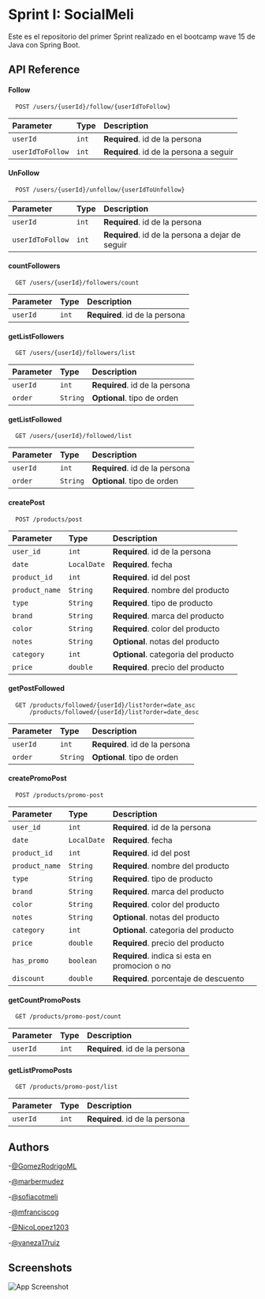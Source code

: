 
# Sprint I: SocialMeli

Este es el repositorio del primer Sprint realizado en el bootcamp wave 15 de Java con Spring Boot. 



## API Reference

#### Follow

```http
  POST /users/{userId}/follow/{userIdToFollow}
```

| Parameter | Type     | Description                |
| :-------- | :------- | :------------------------- |
| `userId` | `int` | **Required**. id de la persona |
| `userIdToFollow` | `int` | **Required**. id de la persona a seguir|

#### UnFollow

```http
  POST /users/{userId}/unfollow/{userIdToUnfollow}
```

| Parameter | Type     | Description                |
| :-------- | :------- | :------------------------- |
| `userId` | `int` | **Required**. id de la persona |
| `userIdToFollow` | `int` | **Required**. id de la persona a dejar de seguir|

#### countFollowers

```http
  GET /users/{userId}/followers/count
```

| Parameter | Type     | Description                |
| :-------- | :------- | :------------------------- |
| `userId` | `int` | **Required**. id de la persona |

#### getListFollowers

```http
  GET /users/{userId}/followers/list
```

| Parameter | Type     | Description                |
| :-------- | :------- | :------------------------- |
| `userId` | `int` | **Required**. id de la persona |
| `order` | `String` | **Optional**. tipo de orden |

#### getListFollowed

```http
  GET /users/{userId}/followed/list
```

| Parameter | Type     | Description                |
| :-------- | :------- | :------------------------- |
| `userId` | `int` | **Required**. id de la persona |
| `order` | `String` | **Optional**. tipo de orden |

#### createPost

```http
  POST /products/post
```

| Parameter | Type     | Description                           |
| :-------- | :------- |:--------------------------------------|
| `user_id` | `int` | **Required**.  id de la persona       |
| `date` | `LocalDate` | **Required**.  fecha                  |
| `product_id` | `int` | **Required**.  id del post            |
| `product_name` | `String` | **Required**.  nombre del producto    |
| `type` | `String` | **Required**.  tipo de producto       |
| `brand` | `String` | **Required**.  marca del producto     |
| `color` | `String` | **Required**.  color del producto     |
| `notes` | `String` | **Optional**.  notas del producto     |
| `category` | `int` | **Optional**.  categoria del producto |
| `price` | `double` | **Required**.  precio del producto    |

#### getPostFollowed

```http
  GET /products/followed/{userId}/list?order=date_asc
      /products/followed/{userId}/list?order=date_desc
```

| Parameter | Type     | Description                |
| :-------- | :------- | :------------------------- |
| `userId` | `int` | **Required**.  id de la persona|
| `order` | `String` | **Optional**.  tipo de orden|

#### createPromoPost

```http
  POST /products/promo-post
```


| Parameter      | Type        | Description                                     |
|:---------------|:------------|:------------------------------------------------|
| `user_id`      | `int`       | **Required**.  id de la persona                 |
| `date`         | `LocalDate` | **Required**.  fecha                            |
| `product_id`   | `int`       | **Required**.  id del post                      |
| `product_name` | `String`    | **Required**.  nombre del producto              |
| `type`         | `String`    | **Required**.  tipo de producto                 |
| `brand`        | `String`    | **Required**.  marca del producto               |
| `color`        | `String`    | **Required**.  color del producto               |
| `notes`        | `String`    | **Optional**.  notas del producto               |
| `category`     | `int`       | **Optional**.  categoria del producto           |
| `price`        | `double`    | **Required**.  precio del producto              |
| `has_promo`    | `boolean`   | **Required**.  indica si esta en promocion o no |
| `discount`     | `double` | **Required**.  porcentaje de descuento          |

#### getCountPromoPosts

```http
  GET /products/promo-post/count
```

| Parameter | Type     | Description                |
| :-------- | :------- | :------------------------- |
| `userId` | `int` | **Required**.  id de la persona|


#### getListPromoPosts

```http
  GET /products/promo-post/list
```

| Parameter | Type     | Description                |
| :-------- | :------- | :------------------------- |
| `userId` | `int` | **Required**.  id de la persona|





## Authors

-[@GomezRodrigoML](https://github.com/GomezRodrigoML)

-[@marbermudez](https://github.com/marbermudez)

-[@sofiacotmeli](https://github.com/sofiacotmeli)

-[@mfranciscog](https://github.com/mfranciscog)

-[@NicoLopez1203](https://github.com/NicoLopez1203)

-[@vaneza17ruiz](https://github.com/ruizandino)



## Screenshots

![App Screenshot](https://i.pinimg.com/originals/f3/38/60/f338609f1bc08eea6b0db4d406f42256.jpg)

